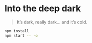 
# Into the deep dark

> It’s dark, really dark... and it’s cold.

```sh
npm install
npm start -- -o
```
